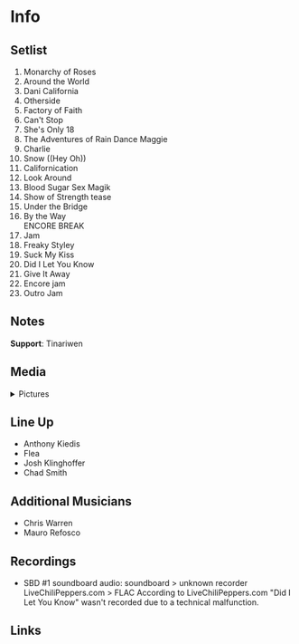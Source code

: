 # Info

## Setlist

1. Monarchy of Roses
2. Around the World
3. Dani California
4. Otherside
5. Factory of Faith
6. Can't Stop
7. She's Only 18
8. The Adventures of Rain Dance Maggie
9. Charlie
10. Snow ((Hey Oh))
11. Californication
12. Look Around
13. Blood Sugar Sex Magik
14. Show of Strength tease
15. Under the Bridge
16. By the Way
<br> ENCORE BREAK
17. Jam
18. Freaky Styley
19. Suck My Kiss
20. Did I Let You Know
21. Give It Away
22. Encore jam
23. Outro Jam

## Notes

**Support**: Tinariwen

## Media 

<details>
  <summary>Pictures</summary>
  <!--<img alt="Setlist" title="Setlist" src="_.jpg" height="200" />
  <img alt="Flyer" title="Flyer" src="_.jpg" height="200" />-->
</details>

## Line Up

* Anthony Kiedis
* Flea
* Josh Klinghoffer
* Chad Smith

## Additional Musicians

* Chris Warren  
* Mauro Refosco

## Recordings

* SBD #1 soundboard audio: soundboard > unknown recorder LiveChiliPeppers.com > FLAC According to LiveChiliPeppers.com "Did I Let You Know" wasn't recorded due to a technical malfunction.

## Links
